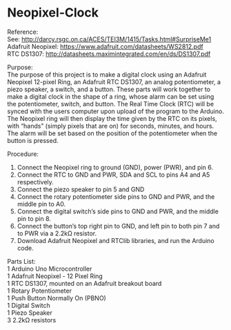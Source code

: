 Neopixel-Clock
==============

Reference:<br>
See: http://darcy.rsgc.on.ca/ACES/TEI3M/1415/Tasks.html#SurpriseMe1<br>
Adafruit Neopixel: https://www.adafruit.com/datasheets/WS2812.pdf<br>
RTC DS1307: http://datasheets.maximintegrated.com/en/ds/DS1307.pdf<br>

Purpose:<br>
The purpose of this project is to make a digital clock using an Adafruit Neopixel 12-pixel Ring, an Adafruit RTC DS1307, an analog potentiometer, a piezo speaker, a switch, and a button. These parts will work together to make a digital clock in the shape of a ring, whose alarm can be set using the potentiometer, switch, and button. The Real Time Clock (RTC) will be synced with the users computer upon upload of the program to the Arduino. The Neopixel ring will then display the time given by the RTC on its pixels, with “hands” (simply pixels that are on) for seconds, minutes, and hours. The alarm will be set based on the position of the potentiometer when the button is pressed.<br>

Procedure:<br>
1.	Connect the Neopixel ring to ground (GND), power (PWR), and pin 6.<br>
2.	Connect the RTC to GND and PWR, SDA and SCL to pins A4 and A5 respectively.<br>
3.	Connect the piezo speaker to pin 5 and GND<br>
4.	Connect the rotary potentiometer side pins to GND and PWR, and the middle pin to A0.<br>
5.	Connect the digital switch’s side pins to GND and PWR, and the middle pin to pin 8.<br>
6.	Connect the button’s top right pin to GND, and left pin to both pin 7 and to PWR via a 2.2kΩ resistor.<br>
7.	Download Adafruit Neopixel and RTClib libraries, and run the Arduino code.<br>

Parts List:<br>
1	Arduino Uno Microcontroller<br>
1	Adafruit Neopixel - 12 Pixel Ring<br>
1	RTC DS1307, mounted on an Adafruit breakout board<br>
1	Rotary Potentiometer<br>
1	Push Button Normally On (PBNO)<br>
1	Digital Switch<br>
1	Piezo Speaker<br>
3	2.2kΩ resistors<br>
